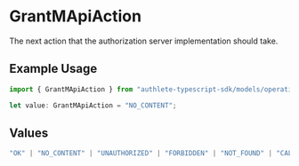 # GrantMApiAction

The next action that the authorization server implementation should take.

## Example Usage

```typescript
import { GrantMApiAction } from "authlete-typescript-sdk/models/operations";

let value: GrantMApiAction = "NO_CONTENT";
```

## Values

```typescript
"OK" | "NO_CONTENT" | "UNAUTHORIZED" | "FORBIDDEN" | "NOT_FOUND" | "CALLER_ERROR" | "AUTHLETE_ERROR"
```